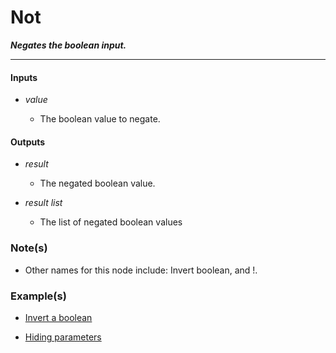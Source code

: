 # Not

**_Negates the boolean input._**

---


#### Inputs

* _value_

  * The boolean value to negate.


#### Outputs

* _result_

  * The negated boolean value.

* _result list_

  * The list of negated boolean values


### Note(s)

* Other names for this node include: Invert boolean, and !.


### Example(s)

* <a href="https://creator.trimble.com/graph?assetURI=whp:67534791-6d05-4953-9784-fc55884269d4&version=latest" target="_blank">Invert a boolean</a>

* <a href="https://creator.trimble.com/graph?assetURI=whp:691ab798-d798-4e8f-a761-9ae78c7e9719&version=latest" target="_blank">Hiding parameters</a>
